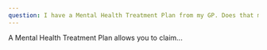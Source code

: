 ```yaml
---
question: I have a Mental Health Treatment Plan from my GP. Does that mean my sessions will be free?
---
```


A Mental Health Treatment Plan allows you to claim...
